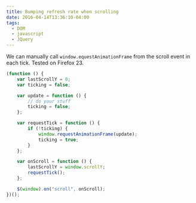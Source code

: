 ```yaml
---
title: Bumping refresh rate when scrolling
date: 2016-04-14T13:36:10-04:00
tags:
  - DOM
  - javascript
  - JQuery
---
```

We can manually call `window.equestAnimationFrame` from the scroll event in each tick. Tested on Firefox 23. 

```js
(function () {
	var lastScrollY = 0;
	var ticking = false;

	var update = function () {
		// do your stuff
		ticking = false;
	};

	var requestTick = function () {
		if (!ticking) {
			window.requestAnimationFrame(update);
			ticking = true;
		}
	};

	var onScroll = function () {
		lastScrollY = window.scrollY;
		requestTick();
	};

	$(window).on("scroll", onScroll);
})();
```
